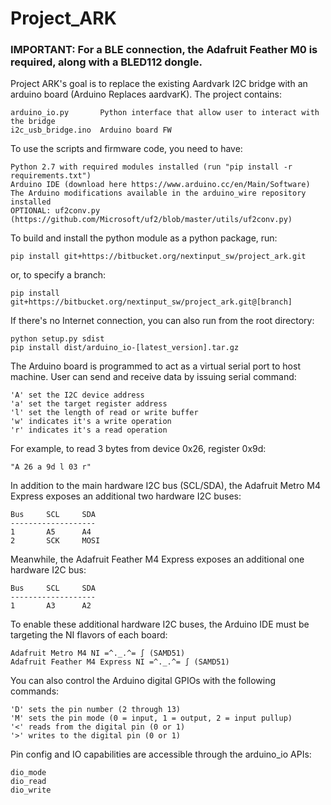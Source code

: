 # Project_ARK

### IMPORTANT: For a BLE connection, the Adafruit Feather M0 is required, along with a BLED112 dongle.

Project ARK's goal is to replace the existing Aardvark I2C bridge with an arduino
board (Arduino Replaces aardvarK).  The project contains:

    arduino_io.py       Python interface that allow user to interact with the bridge
    i2c_usb_bridge.ino  Arduino board FW



To use the scripts and firmware code, you need to have:

    Python 2.7 with required modules installed (run "pip install -r requirements.txt")
    Arduino IDE (download here https://www.arduino.cc/en/Main/Software)
    The Arduino modifications available in the arduino_wire repository installed
    OPTIONAL: uf2conv.py (https://github.com/Microsoft/uf2/blob/master/utils/uf2conv.py)

To build and install the python module as a python package, run:

    pip install git+https://bitbucket.org/nextinput_sw/project_ark.git

or, to specify a branch:

    pip install git+https://bitbucket.org/nextinput_sw/project_ark.git@[branch]

If there's no Internet connection, you can also run from the root directory:

    python setup.py sdist
    pip install dist/arduino_io-[latest_version].tar.gz


The Arduino board is programmed to act as a virtual serial port to host machine.
User can send and receive data by issuing serial command:

    'A' set the I2C device address
    'a' set the target register address
    'l' set the length of read or write buffer
    'w' indicates it's a write operation
    'r' indicates it's a read operation

For example, to read 3 bytes from device 0x26, register 0x9d:

    "A 26 a 9d l 03 r"

In addition to the main hardware I2C bus (SCL/SDA), the Adafruit Metro M4 Express exposes an additional two hardware I2C buses:

    Bus     SCL     SDA
    -------------------
    1       A5      A4
    2       SCK     MOSI

Meanwhile, the Adafruit Feather M4 Express exposes an additional one hardware I2C bus:

    Bus     SCL     SDA
    -------------------
    1       A3      A2

To enable these additional hardware I2C buses, the Arduino IDE must be targeting the NI flavors of each board:

    Adafruit Metro M4 NI =^._.^= ∫ (SAMD51)
    Adafruit Feather M4 Express NI =^._.^= ∫ (SAMD51)

You can also control the Arduino digital GPIOs with the following commands:

    'D' sets the pin number (2 through 13)
    'M' sets the pin mode (0 = input, 1 = output, 2 = input pullup)
    '<' reads from the digital pin (0 or 1)
    '>' writes to the digital pin (0 or 1)

Pin config and IO capabilities are accessible through the arduino_io APIs:

    dio_mode
    dio_read
    dio_write
